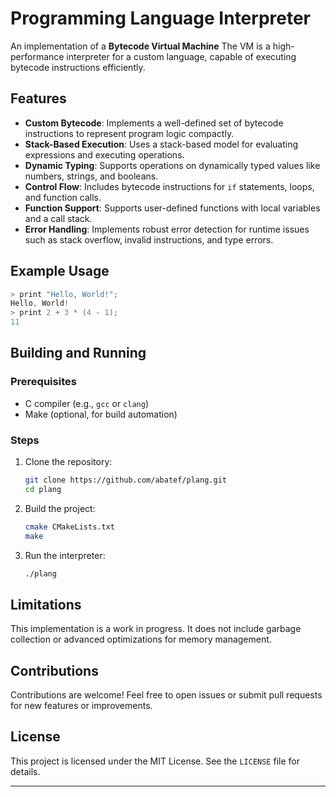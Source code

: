 # Programming Language Interpreter

An implementation of a **Bytecode Virtual Machine**
The VM is a high-performance interpreter for a custom language, capable of executing bytecode instructions efficiently.

## Features

- **Custom Bytecode**: Implements a well-defined set of bytecode instructions to represent program logic compactly.
- **Stack-Based Execution**: Uses a stack-based model for evaluating expressions and executing operations.
- **Dynamic Typing**: Supports operations on dynamically typed values like numbers, strings, and booleans.
- **Control Flow**: Includes bytecode instructions for `if` statements, loops, and function calls.
- **Function Support**: Supports user-defined functions with local variables and a call stack.
- **Error Handling**: Implements robust error detection for runtime issues such as stack overflow, invalid instructions, and type errors.

## Example Usage

```c
> print "Hello, World!";
Hello, World!
> print 2 + 3 * (4 - 1);
11
```

## Building and Running

### Prerequisites
- C compiler (e.g., `gcc` or `clang`)
- Make (optional, for build automation)

### Steps
1. Clone the repository:
   ```bash
   git clone https://github.com/abatef/plang.git
   cd plang
   ```
2. Build the project:
   ```bash
   cmake CMakeLists.txt
   make
   ```
3. Run the interpreter:
   ```bash
   ./plang
   ```

## Limitations
This implementation is a work in progress. It does not include garbage collection or advanced optimizations for memory management.

## Contributions
Contributions are welcome! Feel free to open issues or submit pull requests for new features or improvements.

## License
This project is licensed under the MIT License. See the `LICENSE` file for details.

---
